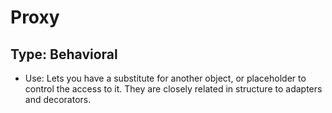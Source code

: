 # Proxy
## Type: Behavioral
* Use: Lets you have a substitute for another object, or placeholder to control the access to it. They are closely related in structure to adapters and decorators.